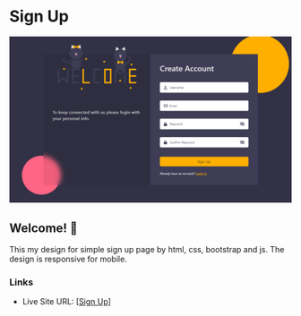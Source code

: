 # Sign Up

![The Design](/image/signup_screenshot.png)

## Welcome! 👋

This my design for simple sign up page by html, css, bootstrap and js.
The design is responsive for mobile.

### Links

- Live Site URL: [[Sign Up](https://minalfatih.github.io/Sign-Up/)]
